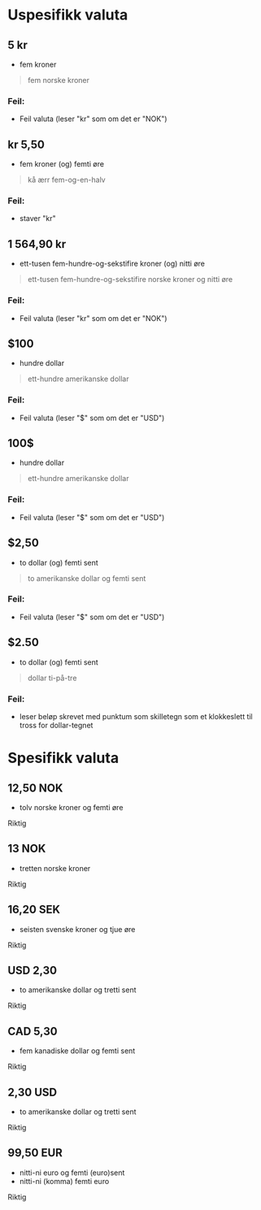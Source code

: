 <div lang="nb">

# Uspesifikk valuta

## 5 kr

 - fem kroner

> fem norske kroner

### Feil:

- Feil valuta (leser "kr" som om det er "NOK")

## kr 5,50

 - fem kroner (og) femti øre

> kå ærr fem-og-en-halv

### Feil:

- staver "kr"

## 1 564,90 kr

 - ett-tusen fem-hundre-og-sekstifire kroner (og) nitti øre

> ett-tusen fem-hundre-og-sekstifire norske kroner og nitti øre

### Feil:

- Feil valuta (leser "kr" som om det er "NOK")

## $100

 - hundre dollar

> ett-hundre amerikanske dollar

### Feil:

- Feil valuta (leser "$" som om det er "USD")

## 100$

 - hundre dollar

> ett-hundre amerikanske dollar

### Feil:

- Feil valuta (leser "$" som om det er "USD")

## $2,50

 - to dollar (og) femti sent

> to amerikanske dollar og femti sent

### Feil:

- Feil valuta (leser "$" som om det er "USD")


## $2.50

<!-- (Den burde oppfatte punktum som desimalskille siden det er vanlig på engelsk) -->

 - to dollar (og) femti sent

> dollar ti-på-tre

### Feil:

- leser beløp skrevet med punktum som skilletegn som et klokkeslett til tross for dollar-tegnet


# Spesifikk valuta

## 12,50 NOK

 - tolv norske kroner og femti øre

Riktig

## 13 NOK

 - tretten norske kroner

Riktig

## 16,20 SEK

 - seisten svenske kroner og tjue øre

Riktig

## USD 2,30

 - to amerikanske dollar og tretti sent

Riktig

## CAD 5,30

 - fem kanadiske dollar og femti sent

Riktig

## 2,30 USD

- to amerikanske dollar og tretti sent

Riktig

## 99,50 EUR

 - nitti-ni euro og femti (euro)sent
 - nitti-ni (komma) femti euro

Riktig




</div>
